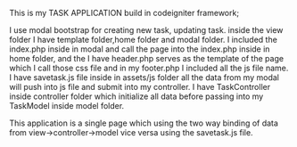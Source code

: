 This is my TASK APPLICATION build in codeigniter framework;

I use modal bootstrap for creating new task, updating task.
inside the view folder I have template folder,home folder and modal folder.
I included the index.php inside in modal and call the page into the index.php inside in home folder, and the I have header.php serves as 
the template of the page which I call those css file and in my footer.php I included all the js file name.
I have savetask.js file inside in assets/js folder all the data from my modal will push into js file and submit into my controller.
I have TaskController inside controller folder which initialize all data before passing into my TaskModel inside model folder.

This application is a single page which using the two way binding of data from view->controller->model vice versa using the savetask.js file.
